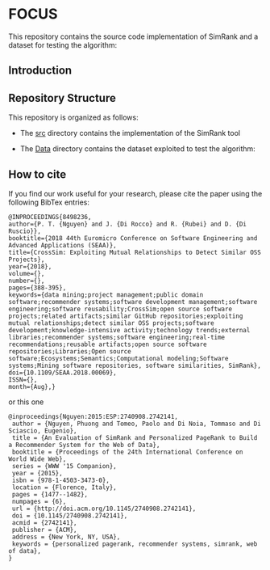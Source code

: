 
# FOCUS

This repository contains the source code implementation of SimRank and a dataset for testing the algorithm:


## Introduction



## Repository Structure

This repository is organized as follows:

* The [src](./src) directory contains the implementation of the SimRank tool
	
* The [Data](./Data) directory contains the dataset exploited to test the algorithm:
	

## How to cite
If you find our work useful for your research, please cite the paper using the following BibTex entries:

```
@INPROCEEDINGS{8498236, 
author={P. T. {Nguyen} and J. {Di Rocco} and R. {Rubei} and D. {Di Ruscio}}, 
booktitle={2018 44th Euromicro Conference on Software Engineering and Advanced Applications (SEAA)}, 
title={CrossSim: Exploiting Mutual Relationships to Detect Similar OSS Projects}, 
year={2018}, 
volume={}, 
number={}, 
pages={388-395}, 
keywords={data mining;project management;public domain software;recommender systems;software development management;software engineering;software reusability;CrossSim;open source software projects;related artifacts;similar GitHub repositories;exploiting mutual relationships;detect similar OSS projects;software development;knowledge-intensive activity;technology trends;external libraries;recommender systems;software engineering;real-time recommendations;reusable artifacts;open source software repositories;Libraries;Open source software;Ecosystems;Semantics;Computational modeling;Software systems;Mining software repositories, software similarities, SimRank}, 
doi={10.1109/SEAA.2018.00069}, 
ISSN={}, 
month={Aug},} 

```

or this one

```
@inproceedings{Nguyen:2015:ESP:2740908.2742141,
 author = {Nguyen, Phuong and Tomeo, Paolo and Di Noia, Tommaso and Di Sciascio, Eugenio},
 title = {An Evaluation of SimRank and Personalized PageRank to Build a Recommender System for the Web of Data},
 booktitle = {Proceedings of the 24th International Conference on World Wide Web},
 series = {WWW '15 Companion},
 year = {2015},
 isbn = {978-1-4503-3473-0},
 location = {Florence, Italy},
 pages = {1477--1482},
 numpages = {6},
 url = {http://doi.acm.org/10.1145/2740908.2742141},
 doi = {10.1145/2740908.2742141},
 acmid = {2742141},
 publisher = {ACM},
 address = {New York, NY, USA},
 keywords = {personalized pagerank, recommender systems, simrank, web of data},
} 
```
